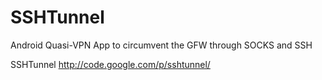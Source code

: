 # SSHTunnel
Android Quasi-VPN App to circumvent the GFW through SOCKS and SSH

SSHTunnel
http://code.google.com/p/sshtunnel/
